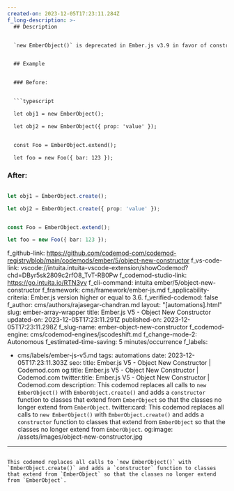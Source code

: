 ```yaml
---
created-on: 2023-12-05T17:23:11.284Z
f_long-description: >-
  ## Description


  `new EmberObject()` is deprecated in Ember.js v3.9 in favor of constructing instances of `EmberObject` and its subclasses. This codemod replaces all calls to `new EmberObject()` with `EmberObject.create()` and adds a `constructor` function to classes that extend from `EmberObject` so that the classes no longer extend from `EmberObject`.


  ## Example


  ### Before:


  ```typescript

  let obj1 = new EmberObject();

  let obj2 = new EmberObject({ prop: 'value' });


  const Foo = EmberObject.extend();

  let foo = new Foo({ bar: 123 });

  ```


  ### After:


  ```typescript

  let obj1 = EmberObject.create();

  let obj2 = EmberObject.create({ prop: 'value' });


  const Foo = EmberObject.extend();

  let foo = new Foo({ bar: 123 });

  ```
f_github-link: https://github.com/codemod-com/codemod-registry/blob/main/codemods/ember/5/object-new-constructor
f_vs-code-link: vscode://intuita.intuita-vscode-extension/showCodemod?chd=DByr5sk2809c2rfO8_TvT-RB0Pw
f_codemod-studio-link: https://go.intuita.io/RTN3yv
f_cli-command: intuita ember/5/object-new-constructor
f_framework: cms/framework/ember-js.md
f_applicability-criteria: Ember.js version higher or equal to 3.6.
f_verified-codemod: false
f_author: cms/authors/rajasegar-chandran.md
layout: "[automations].html"
slug: ember-array-wrapper
title: Ember.js V5 - Object New Constructor
updated-on: 2023-12-05T17:23:11.291Z
published-on: 2023-12-05T17:23:11.298Z
f_slug-name: ember-object-new-constructor
f_codemod-engine: cms/codemod-engines/jscodeshift.md
f_change-mode-2: Autonomous
f_estimated-time-saving: 5 minutes/occurrence
f_labels:
  - cms/labels/ember-js-v5.md
tags: automations
date: 2023-12-05T17:23:11.303Z
seo:
  title: Ember.js V5 - Object New Constructor | Codemod.com
  og:title: Ember.js V5 - Object New Constructor | Codemod.com
  twitter:title: Ember.js V5 - Object New Constructor | Codemod.com
  description: This codemod replaces all calls to `new EmberObject()` with
    `EmberObject.create()` and adds a `constructor` function to classes that
    extend from `EmberObject` so that the classes no longer extend from
    `EmberObject`.
  twitter:card: This codemod replaces all calls to `new EmberObject()` with
    `EmberObject.create()` and adds a `constructor` function to classes that
    extend from `EmberObject` so that the classes no longer extend from
    `EmberObject`.
  og:image: /assets/images/object-new-constructor.jpg
---
```

This codemod replaces all calls to `new EmberObject()` with `EmberObject.create()` and adds a `constructor` function to classes that extend from `EmberObject` so that the classes no longer extend from `EmberObject`.